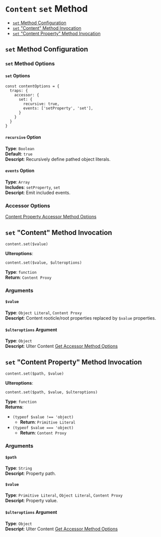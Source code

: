 # `Content` `set` Method
 - [`set` Method Configuration](#set-method-configuration)
 - [`set` "Content" Method Invocation](#set-content-method-invocation)
 - [`set` "Content Property" Method Invocation](#set-content-property-method-invocation)
## `set` Method Configuration
### `set` Method Options
#### `set` Options
```
const contentOptions = {
  traps: {
    accessor: {
      set: {
        recursive: true,
        events: ['setProperty', 'set'],
      }
    }
  }
}
```
#### `recursive` Option
**Type**: `Boolean`  
**Default**: `true`  
**Descript**: Recursively define pathed object literals.  
#### `events` Option
**Type**: `Array`  
**Includes**: `setProperty`, `set`  
**Descript**: Emit included events.  

### Accessor Options
[Content Property Accessor Method Options](../index.md#path-options)

## `set` "Content" Method Invocation
```
content.set($value)
```
**Ulteroptions**:  
```
content.set($value, $ulteroptions)
```
**Type**: `function`  
**Return**: `Content Proxy`  
### Arguments
#### `$value`
**Type**: `Object Literal`, `Content Proxy`  
**Descript**: Content rooticle/root properties replaced by `$value` properties.  
#### `$ulteroptions` Argument
**Type**: `Object`  
**Descript**: Ulter Content [Get Accessor Method Options](#get-method-options)

## `set` "Content Property" Method Invocation
```
content.set($path, $value)
```
**Ulteroptions**:  
```
content.set($path, $value, $ulteroptions)
```
**Type**: `function`  
**Returns**:  
 - `(typeof $value !== 'object)`  
   - **Return**:  `Primitive Literal`  
 - `(typeof $value === 'object)`  
   - **Return**: `Content Proxy`  
### Arguments
#### `$path`
**Type**: `String`  
**Descript**: Property path.  
#### `$value`
**Type**: `Primitive Literal`, `Object Literal`, `Content Proxy`  
**Descript**: Property value. 
#### `$ulteroptions` Argument
**Type**: `Object`  
**Descript**: Ulter Content [Get Accessor Method Options](#get-method-options)
